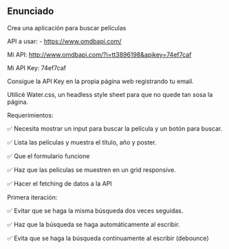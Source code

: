 ## Enunciado

Crea una aplicación para buscar películas

API a usar: - https://www.omdbapi.com/

Mi API: http://www.omdbapi.com/?i=tt3896198&apikey=74ef7caf

Mi API Key: 74ef7caf

Consigue la API Key en la propia página web registrando tu email.

Utilicé Water.css, un headless style sheet para que no quede tan sosa la página.

Requerimientos:

✅ Necesita mostrar un input para buscar la película y un botón para buscar.

✅ Lista las películas y muestra el título, año y poster.

✅ Que el formulario funcione

✅ Haz que las películas se muestren en un grid responsive.

✅ Hacer el fetching de datos a la API

Primera iteración:

✅ Evitar que se haga la misma búsqueda dos veces seguidas.

✅ Haz que la búsqueda se haga automáticamente al escribir.

✅ Evita que se haga la búsqueda continuamente al escribir (debounce)